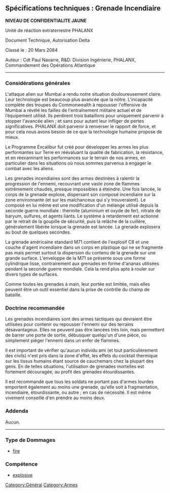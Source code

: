 ## Spécifications techniques : Grenade Incendiaire

**NIVEAU DE CONFIDENTIALITE JAUNE**

Unité de réaction extraterrestre PHALANX

Document Technique, Autorisation Delta

Classé le : 20 Mars 2084

Auteur : Cdt Paul Navarre, R&D: Division Ingénierie, PHALANX,
Commandement des Opérations Atlantique

------------------------------------------------------------------------

### Considérations générales

L'attaque alien sur Mumbai a rendu notre situation douloureusement
claire. Leur technologie est beaucoup plus avancée que la nôtre.
L'incapacité complète des troupes du Commonwealth à repousser
l'offensive de Mumbai a révélé les failles de l'entraînement militaire
actuel et de l’équipement utilisé. Ils perdirent trois bataillons pour
uniquement parvenir à stopper l'avancée alien ; et sans pour autant leur
infliger de pertes significatives. PHALANX doit parvenir à renverser le
rapport de force, et pour cela nous avons besoin de ce que la
technologie humaine propose de mieux.

Le Programme Excalibur fut créé pour développer les armes les plus
performantes sur Terre en réévaluant la qualité de fabrication, la
résistance, et en réexaminant les performances sur le terrain de nos
armes, en particulier dans les situations où nous sommes parvenus à
engager le combat avec les aliens.

Les grenades incendiaires sont des armes destinées à ralentir la
progression de l'ennemi, recouvrant une vaste zone de flammes
extrêmement chaudes, presque impossibles à éteindre. Une fois lancée, le
corps de la grenade explose, dispersant son composé incendiaire sur la
zone environnante (et sur les malchanceux qui s'y trouveraient). Le
composé en lui même est une modification d'un mélange utilisé depuis la
seconde guerre mondiale : thermite (aluminium et oxyde de fer), nitrate
de baryum, sulfures, et agents liants. Le système à retardement est
actionné par le retrait de la goupille de sécurité, puis la relâche de
la cuillère, généralement libérée lorsque la grenade est lancée. La
grenade explosera au bout de quelques secondes.

La grenade américaine standard M71 contient de l'explosif C8 et une
couche d'agent incendiaire dans un corps en plastique qui ne se
fragmente pas mais permet surtout la dispersion du contenu de la grenade
sur une grande surface. L'enveloppe de la M71 se présente sous une forme
cylindrique lisse, contrairement aux grenades en forme d'ananas
utilisées pendant la seconde guerre mondiale. Cela la rend plus apte à
rouler sur divers types de surfaces.

Comme toutes les grenades à main, leur portée est limitée, mais elles
peuvent être un outil essentiel dans la prise de contrôle du champ de
bataille.

### Doctrine recommandée

Les grenades incendiaires sont des armes tactiques qui devraient être
utilisées pour contenir ou repousser l'ennemi sur des terrains
désavantageux. Elles ne peuvent pas être lancées très loin, mais
permettent de barrer une porte de sortie, débusquer quelqu'un d'une
pièce, ou simplement piéger l'ennemi dans un enfer de flammes.

Il est important de vérifier qu'aucun individu ami (et tout
particulièrement des civils) n'est pris dans la zone d'effet, les effets
du cocktail thermique sur les tissus humains étant source de cauchemars
chez la plupart des gens. En de telles situations, l'utilisation de
grenades mortelles est fortement découragée, au profit des grenades
étourdissantes.

Il est recommandé que tous les soldats ne portant pas d'armes lourdes
emportent également au moins une grenade, qu'elle soit à fragmentation,
incendiaire, étourdissante, ou autre ; en cas de nécessité. Il est même
vivement conseillé d'en prendre au moins deux.

### Addenda

Aucun.

------------------------------------------------------------------------

### Type de Dommages

- [fire](Damage/fire "wikilink")

### Compétence

- [explosive](Skills/explosive "wikilink")

[Category:Général](Category:Général "wikilink")
[Category:Armes](Category:Armes "wikilink")